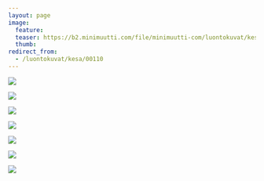```yaml
---
layout: page
image:
  feature:
  teaser: https://b2.minimuutti.com/file/minimuutti-com/luontokuvat/kes%C3%A4/8/DS32968-245px.jpg
  thumb:
redirect_from:
  - /luontokuvat/kesa/00110
---
```


[![](https://b2.minimuutti.com/file/minimuutti-com/luontokuvat/kes%C3%A4/8/DS33167-800px.jpg)](https://dl.dropboxusercontent.com/sh/ea1wtnz7z734o12/AACM6vRrnDxxvvX7r79L7vBFa/luontokuvat/kes%C3%A4/8/DS33167.jpg)

[![](https://b2.minimuutti.com/file/minimuutti-com/luontokuvat/kes%C3%A4/8/DS33172-800px.jpg)](https://dl.dropboxusercontent.com/sh/ea1wtnz7z734o12/AACMuQUnb5eJy407V4icTfxra/luontokuvat/kes%C3%A4/8/DS33172.jpg)

[![](https://b2.minimuutti.com/file/minimuutti-com/luontokuvat/kes%C3%A4/8/DS33066-800px.jpg)](https://dl.dropboxusercontent.com/sh/ea1wtnz7z734o12/AACQoSL4vw-AwYXQcR70EB1ia/luontokuvat/kes%C3%A4/8/DS33066.jpg)

[![](https://b2.minimuutti.com/file/minimuutti-com/luontokuvat/kes%C3%A4/9/DS35523-800px.jpg)](https://dl.dropboxusercontent.com/sh/ea1wtnz7z734o12/AADNgYtrqJc2pbc7e4GCIgULa/luontokuvat/kes%C3%A4/9/DS35523.jpg)

[![](https://b2.minimuutti.com/file/minimuutti-com/luontokuvat/kes%C3%A4/8/DS32944-800px.jpg)](https://dl.dropboxusercontent.com/sh/ea1wtnz7z734o12/AACXVkteA-0XEpQVa9toHeJya/luontokuvat/kes%C3%A4/8/DS32944.jpg)

[![](https://b2.minimuutti.com/file/minimuutti-com/luontokuvat/kes%C3%A4/8/DS32957-800px.jpg)](https://dl.dropboxusercontent.com/sh/ea1wtnz7z734o12/AACi1SiSe7dpHTjgsFa02V3ea/luontokuvat/kes%C3%A4/8/DS32957.jpg)

[![](https://b2.minimuutti.com/file/minimuutti-com/luontokuvat/kes%C3%A4/8/DS32963-800px.jpg)](https://dl.dropboxusercontent.com/sh/ea1wtnz7z734o12/AACqLMmUSp-DUk6JtP1NhsxMa/luontokuvat/kes%C3%A4/8/DS32963.jpg)
